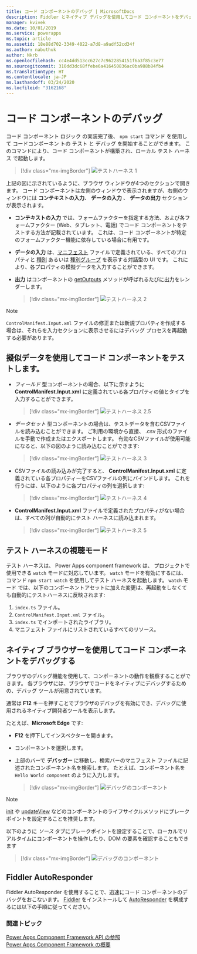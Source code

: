 ```yaml
---
title: コード コンポーネントのデバッグ | MicrosoftDocs
description: Fiddler とネイティブ デバッグを使用してコード コンポーネントをデバッグする方法
manager: kvivek
ms.date: 10/01/2019
ms.service: powerapps
ms.topic: article
ms.assetid: 18e88d702-3349-4022-a7d8-a9adf52cd34f
ms.author: nabuthuk
author: Nkrb
ms.openlocfilehash: cc4e4dd513cc627c7c9622854151f6a3f85c3e77
ms.sourcegitcommit: 310dd3dc68ffebe6a416450836ac0ba988b84fb4
ms.translationtype: HT
ms.contentlocale: ja-JP
ms.lasthandoff: 03/24/2020
ms.locfileid: "3162168"
---
```

# <a name="debug-code-components"></a>コード コンポーネントのデバッグ

コード コンポーネント ロジック の実装完了後、 `npm start` コマンド を使用して コードコンポーネン トの テスト と デバッグ を開始することができます。 このコマンドにより、コード コンポーネントが構築され、ローカル テスト ハーネス で起動します。

> [!div class="mx-imgBorder"]
> ![テストハーネス 1](media/test-harness-1.png "テストハーネス 1")

上記の図に示されているように、ブラウザ ウィンドウが4つのセクションで開きます。 コード コンポーネントは左側のウィンドウで表示されますが、右側のウィンドウには **コンテキストの入力**、 **データの入力** 、 **データの出力** セクションが表示されます。

- **コンテキストの入力** では、フォームファクターを指定する方法、および各フォームファクター (Web、タブレット、電話) でコード コンポーネントをテストする方法が記載されています。 これは、コード コンポーネントが特定のフォームファクター機能に依存している場合に有用です。
- **データの入力** は、[マニフェスト](manifest-schema-reference/manifest.md) ファイルで定義されている、すべてのプロパティと [種別](manifest-schema-reference/types.md) あるいは [種別グループ](manifest-schema-reference/type-group.md) を表示する対話型の UI です。 これにより、各プロパティの模擬データを入力することができます。 
- **出力** はコンポーネントの [getOutputs](reference/control/getoutputs.md) メソッドが呼ばれるたびに出力をレンダーします。  

     > [!div class="mx-imgBorder"]
     > ![テストハーネス 2](media/test-harness-2.png "テストハーネス 2")

> [!NOTE]
> `ControlManifest.Input.xml` ファイルの修正または新規プロパティを作成する場合は、それらを入力セクションに表示させるにはデバッグ プロセスを再起動する必要があります。

## <a name="test-code-components-with-mock-data"></a>擬似データを使用してコード コンポーネントをテストします。

- *フィールド* 型コンポーネントの場合、以下に示すように **ControlManifest.Input.xml** に定義されている各プロパティの値とタイプを入力することができます。

   > [!div class="mx-imgBorder"]
   > ![テストハーネス 2.5](media/test-harness-2.5.png "テストハーネス 2.5")

- *データセット* 型コンポーネントの場合は、テストデータを含むCSVファイルを読み込むことができます。 ご利用の環境から直接、 .csv 形式のファイルを手動で作成またはエクスポートします。 有効なCSVファイルが使用可能になると、以下の図のように読み込むことができます:

   > [!div class="mx-imgBorder"]
   > ![テストハーネス 3](media/test-harness-3.png "テストハーネス 3")

- CSVファイルの読み込みが完了すると、 **ControlManifest.Input.xml** に定義されている各プロパティーをCSVファイルの列にバインドします。 これを行うには、以下のように各プロパティの列を選択します:

    > [!div class="mx-imgBorder"]
    > ![テストハーネス 4](media/test-harness-4.png "テストハーネス 4")

- **ControlManifest.Input.xml** ファイルで定義されたプロパティがない場合は、すべての列が自動的にテスト ハーネスに読み込まれます。

   > [!div class="mx-imgBorder"]
   > ![テストハーネス 5](media/test-harness-5.png "テストハーネス 5")


## <a name="watch-mode-in-test-harness"></a>テスト ハーネスの視聴モード

テスト ハーネスは、 Power Apps component framework は、 プロジェクトで使用できる `watch` モードに対応しています。 `watch` モードを有効にするには、コマンド `npm start watch` を使用してテスト ハーネスを起動します。 `watch` モード では、以下のコンポーネントアセットに加えた変更は、再起動をしなくても自動的にテストハーネスに反映されます:

1.    `index.ts` ファイル。
2.    `ControlManifest.Input.xml` ファイル。
3.    `index.ts` でインポートされたライブラリ。
4.    マニフェスト ファイルにリストされているすべてのリソース。

## <a name="debug-code-components-using-native-browsers"></a>ネイティブ ブラウザーを使用してコード コンポーネントをデバッグする

ブラウザのデバッグ機能を使用して、コンポーネントの動作を観察することができます。 各ブラウザには、ブラウザでコードをネイティブにデバッグするための、デバッグ ツールが用意されています。 

通常は **F12** キーを押すことでブラウザのデバッグを有効にでき、デバッグに使用されるネイティブ開発者ツールを表示します。

たとえば、**Microsoft Edge** です:

- **F12** を押下してインスペクターを開きます。
- コンポーネントを選択します。
- 上部のバーで **デバッガー** に移動し、検索バーのマニフェスト ファイルに記述されたコンポーネント名を検索します。 たとえば、コンポーネント名を `Hello World component` のように入力します。

     > [!div class="mx-imgBorder"]
     > ![デバッグのコンポーネント](media/debug-control.png "デバッグのコンポーネント")

> [!NOTE]
> [init](reference/control/init.md) や [updateView](reference/control/updateview.md) などのコンポーネントのライフサイクルメソッドにブレークポイントを設定することを推奨します。

以下のように *ソース* タブにブレークポイントを設定することで、ローカルでリアルタイムにコンポーネントを操作したり、DOM の要素を確認することもできます

> [!div class="mx-imgBorder"]
> ![デバッグのコンポーネント](media/debug-control-1.png "デバッグのコンポーネント 1")

## <a name="fiddler-autoresponder"></a>Fiddler AutoResponder

Fiddler AutoResponder を使用することで、迅速にコード コンポーネントのデバッグをおこないます。 [Fiddler](https://www.telerik.com/download/fiddler) をインストールして [AutoResponder](https://docs.microsoft.com/dynamics365/customer-engagement/developer/streamline-javascript-development-fiddler-autoresponder) を構成するには以下の手順に従ってください。

### <a name="related-topics"></a>関連トピック

[Power Apps Component Framework API の参照](reference/index.md)<br/>
[Power Apps Component Framework の概要](overview.md)
